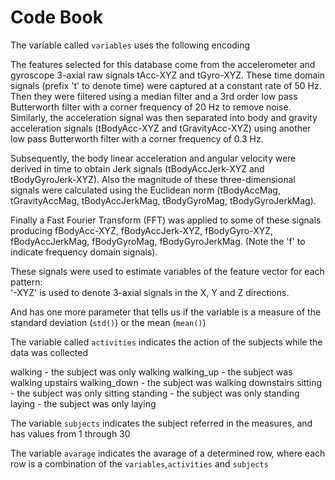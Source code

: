 # Code Book
The variable called `variables` uses the following encoding

The features selected for this database come from the accelerometer and gyroscope 3-axial raw signals tAcc-XYZ and tGyro-XYZ. These time domain signals (prefix 't' to denote time) were captured at a constant rate of 50 Hz. Then they were filtered using a median filter and a 3rd order low pass Butterworth filter with a corner frequency of 20 Hz to remove noise. Similarly, the acceleration signal was then separated into body and gravity acceleration signals (tBodyAcc-XYZ and tGravityAcc-XYZ) using another low pass Butterworth filter with a corner frequency of 0.3 Hz. 

Subsequently, the body linear acceleration and angular velocity were derived in time to obtain Jerk signals (tBodyAccJerk-XYZ and tBodyGyroJerk-XYZ). Also the magnitude of these three-dimensional signals were calculated using the Euclidean norm (tBodyAccMag, tGravityAccMag, tBodyAccJerkMag, tBodyGyroMag, tBodyGyroJerkMag). 

Finally a Fast Fourier Transform (FFT) was applied to some of these signals producing fBodyAcc-XYZ, fBodyAccJerk-XYZ, fBodyGyro-XYZ, fBodyAccJerkMag, fBodyGyroMag, fBodyGyroJerkMag. (Note the 'f' to indicate frequency domain signals). 

These signals were used to estimate variables of the feature vector for each pattern:  
'-XYZ' is used to denote 3-axial signals in the X, Y and Z directions.

And has one more parameter that tells us if the variable is a measure of the standard deviation (`std()`) or the mean (`mean()`)

The variable called `activities` indicates the action of the subjects while the data was collected

walking - the subject was only walking 
walking_up - the subject was walking upstairs
walking_down - the subject was walking downstairs
sitting - the subject was only sitting
standing - the subject was only standing
laying - the subject was only laying

The variable `subjects` indicates the subject referred in the measures, and has values from 1 through 30

The variable `avarage` indicates the avarage of a determined row, where each row is a combination of the `variables`,`activities` and `subjects`
